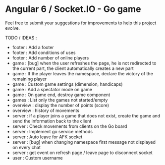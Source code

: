 # Angular 6 / Socket.IO - Go game

Feel free to submit your suggestions for improvements to help this project evolve.

TODO / IDEAS :
* footer : Add a footer
* footer : Add conditions of uses
* footer : Add number of online players
* game : \[bug] when the user refreshes the page, he is not redirected to the current part, the client automatically creates a new part
* game : If the player leaves the namespace, declare the victory of the remaining player
* game : Custom game settings (dimension, handicaps)
* game : Add a spectator mode on game
* game : On game end, destroy game component
* games : List only the games not started/empty
* overview : display the number of points (score)
* overview : history of movements
* server : if a player joins a game that does not exist, create the game and send the information back to the client
* server : Check movements from clients on the Go board
* server : Implement go service methods
* server : Auto leave for AFK socket
* server : \[bug] when changing namespace first message not displayed on every chat
* server : get event on refresh page / leave page to disconnect socket
* user : Custom username